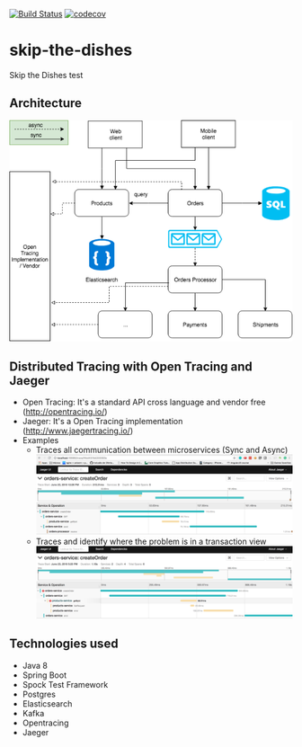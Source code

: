 [![Build Status](https://travis-ci.org/emersonborges/skip-the-dishes.svg?branch=master)](https://travis-ci.org/emersonborges/skip-the-dishes)
[![codecov](https://codecov.io/gh/emersonborges/skip-the-dishes/branch/master/graph/badge.svg)](https://codecov.io/gh/emersonborges/skip-the-dishes)
# skip-the-dishes
Skip the Dishes test

## Architecture 
![](skip-the-dishes-test.png)

## Distributed Tracing with Open Tracing and Jaeger

* Open Tracing: It's a standard API cross language and vendor free (http://opentracing.io/)     
* Jaeger: It's a Open Tracing implementation (http://www.jaegertracing.io/)
* Examples
    * Traces all communication between microservices (Sync and Async)
    ![Alt text](jaeger.png)
    * Traces and identify where the problem is in a transaction view
    ![Alt text](jaeger-error.png)

## Technologies used
* Java 8
* Spring Boot
* Spock Test Framework
* Postgres
* Elasticsearch
* Kafka
* Opentracing
* Jaeger